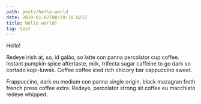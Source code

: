 ```yaml
---
path: posts/hello-world
date: 2019-01-02T08:59:10.027Z
title: Hello world!
tag: test
---
```

Hello!

Redeye irish at, so, id galão, so latte con panna percolator cup coffee. Instant pumpkin spice aftertaste, milk, trifecta sugar caffeine to go dark so cortado kopi-luwak. Coffee coffee iced rich chicory bar cappuccino sweet.

Frappuccino, dark eu medium con panna single origin, black mazagran froth french press coffee extra. Redeye, percolator strong sit coffee eu macchiato redeye whipped.
